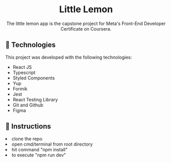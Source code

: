 <h1 align="center"> Little Lemon  </h1>

<p align="center">
The little lemon app is the capstone project for Meta's Front-End Developer Certificate on Coursera. <br/>
</p>

<h2 id="technologies">🚀 Technologies</h2>

This project was developed with the following technologies:

- React JS
- Typescript
- Styled Components
- Yup
- Formik
- Jest
- React Testing Library
- Git and Github
- Figma


<h2 id="instructions to run the project">🚀 Instructions</h2>
<li> clone the repo </li>
<li> open cmd/terminal from root directory </li>
<li> hit command "npm install" </li>
<li> to execute "npm run dev" </li>


